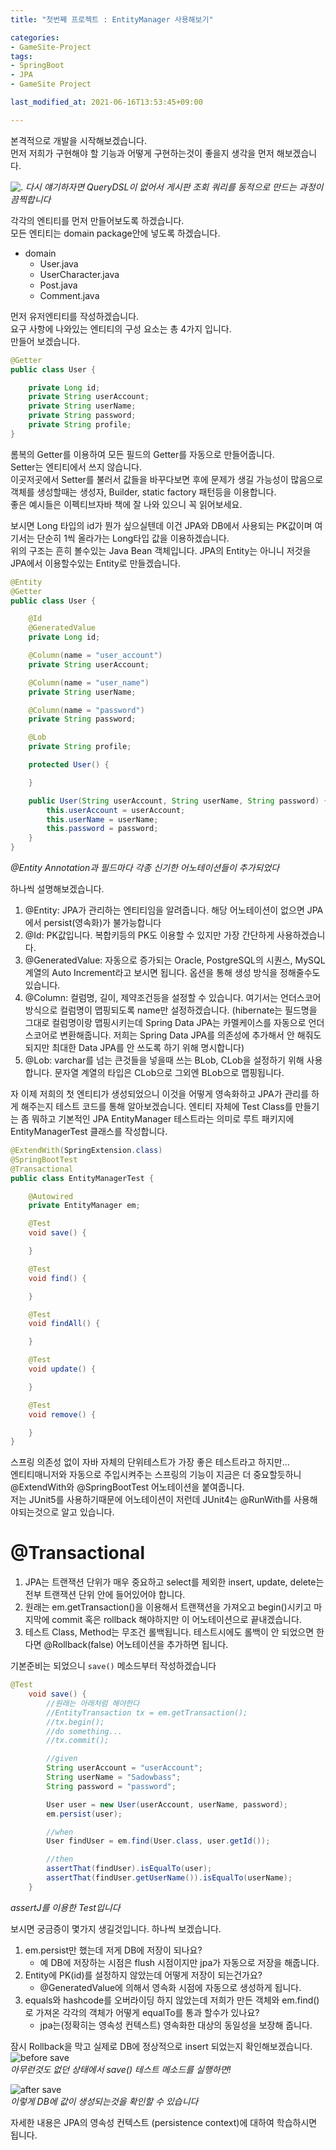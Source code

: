 ```yaml
---
title: "첫번째 프로젝트 : EntityManager 사용해보기"

categories:
- GameSite-Project 
tags:
- SpringBoot
- JPA
- GameSite Project

last_modified_at: 2021-06-16T13:53:45+09:00

---
```


본격적으로 개발을 시작해보겠습니다.  
먼저 저희가 구현해야 할 기능과 어떻게 구현하는것이 좋을지 생각을 먼저 해보겠습니다.  

![.](/assets/images/gamesite/3/1.png)
*다시 얘기하자면 QueryDSL이 없어서 게시판 조회 쿼리를 동적으로 만드는 과정이 끔찍합니다*  

각각의 엔티티를 먼저 만들어보도록 하겠습니다.  
모든 엔티티는 domain package안에 넣도록 하겠습니다.

* domain
    * User.java
    * UserCharacter.java
    * Post.java
    * Comment.java

먼저 유저엔티티를 작성하겠습니다.  
요구 사항에 나와있는 엔티티의 구성 요소는 총 4가지 입니다.  
만들어 보겠습니다.

```java
@Getter
public class User {

    private Long id;
    private String userAccount;
    private String userName;
    private String password;
    private String profile;
}
```

롬복의 Getter를 이용하여 모든 필드의 Getter를 자동으로 만들어줍니다.  
Setter는 엔티티에서 쓰지 않습니다.  
이곳저곳에서 Setter를 불러서 값들을 바꾸다보면 후에 문제가 생길 가능성이 많음으로 객체를 생성할때는 생성자, Builder, static factory 패턴등을 이용합니다.  
좋은 예시들은 이펙티브자바 책에 잘 나와 있으니 꼭 읽어보세요.  

보시면 Long 타입의 id가 뭔가 싶으실텐데 이건 JPA와 DB에서 사용되는 PK값이며 여기서는 단순히 1씩 올라가는 Long타입 값을 이용하겠습니다.  
위의 구조는 흔히 볼수있는 Java Bean 객체입니다. JPA의 Entity는 아니니 저것을 JPA에서 이용할수있는 Entity로 만들겠습니다.

```java
@Entity
@Getter
public class User {

    @Id
    @GeneratedValue
    private Long id;

    @Column(name = "user_account")
    private String userAccount;

    @Column(name = "user_name")
    private String userName;

    @Column(name = "password")
    private String password;

    @Lob
    private String profile;

    protected User() {

    }

    public User(String userAccount, String userName, String password) {
        this.userAccount = userAccount;
        this.userName = userName;
        this.password = password;
    }
}
```
*@Entity Annotation과 필드마다 각종 신기한 어노테이션들이 추가되었다*

하나씩 설명해보겠습니다.
1. @Entity: JPA가 관리하는 엔티티임을 알려줍니다. 해당 어노테이션이 없으면 JPA에서 persist(영속화)가 불가능합니다
2. @Id: PK값입니다. 복합키등의 PK도 이용할 수 있지만 가장 간단하게 사용하겠습니다.
3. @GeneratedValue: 자동으로 증가되는 Oracle, PostgreSQL의 시퀀스, MySQL 계열의 Auto Increment라고 보시면 됩니다. 옵션을 통해 생성 방식을 정해줄수도 있습니다.
4. @Column: 컬럼명, 길이, 제약조건등을 설정할 수 있습니다. 여기서는 언더스코어 방식으로 컬럼명이 맵핑되도록 name만 설정하겠습니다. (hibernate는 필드명을 그대로 컬럼명이랑 맵핑시키는데 Spring Data JPA는 카멜케이스를 자동으로 언더스코어로 변환해줍니다. 저희는 Spring Data JPA를 의존성에 추가해서 안 해줘도 되지만 최대한 Data JPA를 안 쓰도록 하기 위해 명시합니다)
5. @Lob: varchar를 넘는 큰것들을 넣을때 쓰는 BLob, CLob을 설정하기 위해 사용합니다. 문자열 계열의 타입은 CLob으로 그외엔 BLob으로 맵핑됩니다.

자 이제 저희의 첫 엔티티가 생성되었으니 이것을 어떻게 영속화하고 JPA가 관리를 하게 해주는지 테스트 코드를 통해 알아보겠습니다.
엔티티 자체에 Test Class를 만들기는 좀 뭐하고 기본적인 JPA EntityManager 테스트라는 의미로 루트 패키지에 EntityManagerTest 클래스를 작성합니다.

```java
@ExtendWith(SpringExtension.class)
@SpringBootTest
@Transactional
public class EntityManagerTest {

    @Autowired
    private EntityManager em;

    @Test
    void save() {

    }

    @Test
    void find() {

    }

    @Test
    void findAll() {

    }

    @Test
    void update() {

    }

    @Test
    void remove() {

    }
}
```

스프링 의존성 없이 자바 자체의 단위테스트가 가장 좋은 테스트라고 하지만.\..  
엔티티매니저와 자동으로 주입시켜주는 스프링의 기능이 지금은 더 중요할듯하니 @ExtendWith와 @SpringBootTest 어노테이션을 붙여줍니다.  
저는 JUnit5를 사용하기때문에 어노테이션이 저런데 JUnit4는 @RunWith를 사용해야되는것으로 알고 있습니다.  
  
# @Transactional
1. JPA는 트랜잭션 단위가 매우 중요하고 select를 제외한 insert, update, delete는 전부 트랜잭션 단위 안에 들어있어야 합니다.
2. 원래는 em.getTransaction()을 이용해서 트랜잭션을 가져오고 begin()시키고 마지막에 commit 혹은 rollback 해야하지만 이 어노테이션으로 끝내겠습니다.
3. 테스트 Class, Method는 무조건 롤백됩니다. 테스트시에도 롤백이 안 되었으면 한다면 @Rollback(false) 어노테이션을 추가하면 됩니다.

기본준비는 되었으니 `save()` 메소드부터 작성하겠습니다
```java
@Test
    void save() {
        //원래는 아래처럼 해야한다
        //EntityTransaction tx = em.getTransaction();
        //tx.begin();
        //do something...
        //tx.commit();

        //given
        String userAccount = "userAccount";
        String userName = "Sadowbass";
        String password = "password";

        User user = new User(userAccount, userName, password);
        em.persist(user);

        //when
        User findUser = em.find(User.class, user.getId());

        //then
        assertThat(findUser).isEqualTo(user);
        assertThat(findUser.getUserName()).isEqualTo(userName);
    }
```
*assertJ를 이용한 Test입니다*

보시면 궁금증이 몇가지 생길것입니다. 하나씩 보겠습니다.  
1. em.persist만 했는데 저게 DB에 저장이 되나요?
    * 예 DB에 저장하는 시점은 flush 시점이지만 jpa가 자동으로 저장을 해줍니다.
2. Entity에 PK(id)를 설정하지 않았는데 어떻게 저장이 되는건가요?
    * @GeneratedValue에 의해서 영속화 시점에 자동으로 생성하게 됩니다.
3. equals와 hashcode를 오버라이딩 하지 않았는데 저희가 만든 객체와 em.find()로 가져온 각각의 객체가 어떻게 equalTo를 통과 할수가 있나요?
    * jpa는(정확히는 영속성 컨텍스트) 영속화한 대상의 동일성을 보장해 줍니다.

잠시 Rollback을 막고 실제로 DB에 정상적으로 insert 되었는지 확인해보겠습니다.
![before save](/assets/images/gamesite/3/2.png)  
*아무런것도 없던 상태에서 save() 테스트 메소드를 실행하면!*

![after save](/assets/images/gamesite/3/3.png)  
*이렇게 DB에 값이 생성되는것을 확인할 수 있습니다*  

자세한 내용은 JPA의 영속성 컨텍스트 (persistence context)에 대하여 학습하시면 됩니다.  





